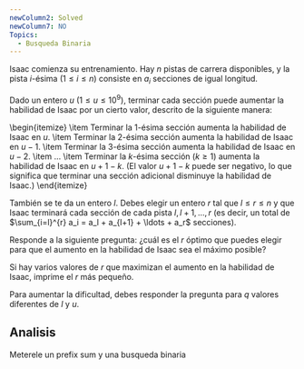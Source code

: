 ```yaml
---
newColumn2: Solved
newColumn7: NO
Topics:
  - Busqueda Binaria
---
```

Isaac comienza su entrenamiento. Hay $n$ pistas de carrera disponibles, y la pista $i$-ésima $(1 \leq i \leq n)$ consiste en $a_i$ secciones de igual longitud.

Dado un entero $u$ $(1 \leq u \leq 10^9)$, terminar cada sección puede aumentar la habilidad de Isaac por un cierto valor, descrito de la siguiente manera:

\begin{itemize}
    \item Terminar la $1$-ésima sección aumenta la habilidad de Isaac en $u$.
    \item Terminar la $2$-ésima sección aumenta la habilidad de Isaac en $u-1$.
    \item Terminar la $3$-ésima sección aumenta la habilidad de Isaac en $u-2$.
    \item $\ldots$
    \item Terminar la $k$-ésima sección $(k \geq 1)$ aumenta la habilidad de Isaac en $u+1-k$. (El valor $u+1-k$ puede ser negativo, lo que significa que terminar una sección adicional disminuye la habilidad de Isaac.)
\end{itemize}

También se te da un entero $l$. Debes elegir un entero $r$ tal que $l \leq r \leq n$ y que Isaac terminará cada sección de cada pista $l, l+1, \ldots, r$ (es decir, un total de $\sum_{i=l}^{r} a_i = a_l + a_{l+1} + \ldots + a_r$ secciones).

Responde a la siguiente pregunta: ¿cuál es el $r$ óptimo que puedes elegir para que el aumento en la habilidad de Isaac sea el máximo posible?

Si hay varios valores de $r$ que maximizan el aumento en la habilidad de Isaac, imprime el $r$ más pequeño.

Para aumentar la dificultad, debes responder la pregunta para $q$ valores diferentes de $l$ y $u$.
## Analisis
Meterele un prefix sum y una busqueda binaria
